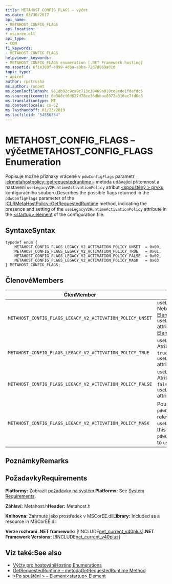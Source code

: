 ```yaml
---
title: METAHOST_CONFIG_FLAGS – výčet
ms.date: 03/30/2017
api_name:
- METAHOST_CONFIG_FLAGS
api_location:
- mscoree.dll
api_type:
- COM
f1_keywords:
- METAHOST_CONFIG_FLAGS
helpviewer_keywords:
- METAHOST_CONFIG_FLAGS enumeration [.NET Framework hosting]
ms.assetid: 6f1e389f-ed99-4d6a-a0ba-72d7d869a01d
topic_type:
- apiref
author: rpetrusha
ms.author: ronpet
ms.openlocfilehash: 961db92c9ca9c713c38469a018ce8cde1fdefdc5
ms.sourcegitcommit: 6b308cf6d627d78ee36dbbae8972a310ac7fd6c8
ms.translationtype: MT
ms.contentlocale: cs-CZ
ms.lasthandoff: 01/23/2019
ms.locfileid: "54556334"
---
```

# <a name="metahostconfigflags-enumeration"></a><span data-ttu-id="9cfcd-102">METAHOST_CONFIG_FLAGS – výčet</span><span class="sxs-lookup"><span data-stu-id="9cfcd-102">METAHOST_CONFIG_FLAGS Enumeration</span></span>
<span data-ttu-id="9cfcd-103">Popisuje možné příznaky vrácené v `pdwConfigFlags` parametr [iclrmetahostpolicy::getrequestedruntime –](../../../../docs/framework/unmanaged-api/hosting/iclrmetahostpolicy-getrequestedruntime-method.md) metoda udávající přítomnost a nastavení `useLegacyV2RuntimeActivationPolicy` atribut [ \<spouštěný > prvku](../../../../docs/framework/configure-apps/file-schema/startup/startup-element.md) konfiguračního souboru.</span><span class="sxs-lookup"><span data-stu-id="9cfcd-103">Describes the possible flags returned in the `pdwConfigFlags` parameter of the [ICLRMetaHostPolicy::GetRequestedRuntime](../../../../docs/framework/unmanaged-api/hosting/iclrmetahostpolicy-getrequestedruntime-method.md) method, indicating the presence and setting of the `useLegacyV2RuntimeActivationPolicy` attribute in the [\<startup> element](../../../../docs/framework/configure-apps/file-schema/startup/startup-element.md) of the configuration file.</span></span>  
  
## <a name="syntax"></a><span data-ttu-id="9cfcd-104">Syntaxe</span><span class="sxs-lookup"><span data-stu-id="9cfcd-104">Syntax</span></span>  
  
```  
typedef enum {  
    METAHOST_CONFIG_FLAGS_LEGACY_V2_ACTIVATION_POLICY_UNSET  = 0x00,  
    METAHOST_CONFIG_FLAGS_LEGACY_V2_ACTIVATION_POLICY_TRUE   = 0x01,  
    METAHOST_CONFIG_FLAGS_LEGACY_V2_ACTIVATION_POLICY_FALSE  = 0x02,  
    METAHOST_CONFIG_FLAGS_LEGACY_V2_ACTIVATION_POLICY_MASK   = 0x03  
} METAHOST_CONFIG_FLAGS;  
```  
  
## <a name="members"></a><span data-ttu-id="9cfcd-105">Členové</span><span class="sxs-lookup"><span data-stu-id="9cfcd-105">Members</span></span>  
  
|<span data-ttu-id="9cfcd-106">Člen</span><span class="sxs-lookup"><span data-stu-id="9cfcd-106">Member</span></span>|<span data-ttu-id="9cfcd-107">Popis</span><span class="sxs-lookup"><span data-stu-id="9cfcd-107">Description</span></span>|  
|------------|-----------------|  
|`METAHOST_CONFIG_FLAGS_LEGACY_V2_ACTIVATION_POLICY_UNSET`|<span data-ttu-id="9cfcd-108">`useLegacyV2RuntimeActivationPolicy` Nebyl k dispozici v atributu [ \<spuštění > Element](../../../../docs/framework/configure-apps/file-schema/startup/startup-element.md).</span><span class="sxs-lookup"><span data-stu-id="9cfcd-108">The `useLegacyV2RuntimeActivationPolicy` attribute was not present in the [\<startup> Element](../../../../docs/framework/configure-apps/file-schema/startup/startup-element.md).</span></span>|  
|`METAHOST_CONFIG_FLAGS_LEGACY_V2_ACTIVATION_POLICY_TRUE`|<span data-ttu-id="9cfcd-109">`useLegacyV2RuntimeActivationPolicy` Atribut byl k dispozici a nastavené na `true`.</span><span class="sxs-lookup"><span data-stu-id="9cfcd-109">The `useLegacyV2RuntimeActivationPolicy` attribute was present and set to `true`.</span></span>|  
|`METAHOST_CONFIG_FLAGS_LEGACY_V2_ACTIVATION_POLICY_FALSE`|<span data-ttu-id="9cfcd-110">`useLegacyV2RuntimeActivationPolicy` Atribut byl k dispozici a nastavené na `false`.</span><span class="sxs-lookup"><span data-stu-id="9cfcd-110">The `useLegacyV2RuntimeActivationPolicy` attribute was present and set to `false`.</span></span>|  
|`METAHOST_CONFIG_FLAGS_LEGACY_V2_ACTIVATION_POLICY_MASK`|<span data-ttu-id="9cfcd-111">Použití této masky hodnotu vrácenou v `pdwConfigFlags` abyste získali hodnoty pro relevantní `useLegacyV2RuntimeActivationPolicy`.</span><span class="sxs-lookup"><span data-stu-id="9cfcd-111">Apply this mask to the value returned in `pdwConfigFlags` to get the values relevant to `useLegacyV2RuntimeActivationPolicy`.</span></span>|  
  
## <a name="remarks"></a><span data-ttu-id="9cfcd-112">Poznámky</span><span class="sxs-lookup"><span data-stu-id="9cfcd-112">Remarks</span></span>  
  
## <a name="requirements"></a><span data-ttu-id="9cfcd-113">Požadavky</span><span class="sxs-lookup"><span data-stu-id="9cfcd-113">Requirements</span></span>  
 <span data-ttu-id="9cfcd-114">**Platformy:** Zobrazit [požadavky na systém](../../../../docs/framework/get-started/system-requirements.md).</span><span class="sxs-lookup"><span data-stu-id="9cfcd-114">**Platforms:** See [System Requirements](../../../../docs/framework/get-started/system-requirements.md).</span></span>  
  
 <span data-ttu-id="9cfcd-115">**Záhlaví:** Metahost.h</span><span class="sxs-lookup"><span data-stu-id="9cfcd-115">**Header:** Metahost.h</span></span>  
  
 <span data-ttu-id="9cfcd-116">**Knihovna:** Zahrnuté jako prostředek v MSCorEE.dll</span><span class="sxs-lookup"><span data-stu-id="9cfcd-116">**Library:** Included as a resource in MSCorEE.dll</span></span>  
  
 <span data-ttu-id="9cfcd-117">**Verze rozhraní .NET framework:** [!INCLUDE[net_current_v40plus](../../../../includes/net-current-v40plus-md.md)]</span><span class="sxs-lookup"><span data-stu-id="9cfcd-117">**.NET Framework Versions:** [!INCLUDE[net_current_v40plus](../../../../includes/net-current-v40plus-md.md)]</span></span>  
  
## <a name="see-also"></a><span data-ttu-id="9cfcd-118">Viz také:</span><span class="sxs-lookup"><span data-stu-id="9cfcd-118">See also</span></span>
- [<span data-ttu-id="9cfcd-119">Výčty pro hostování</span><span class="sxs-lookup"><span data-stu-id="9cfcd-119">Hosting Enumerations</span></span>](../../../../docs/framework/unmanaged-api/hosting/hosting-enumerations.md)
- [<span data-ttu-id="9cfcd-120">GetRequestedRuntime – metoda</span><span class="sxs-lookup"><span data-stu-id="9cfcd-120">GetRequestedRuntime Method</span></span>](../../../../docs/framework/unmanaged-api/hosting/iclrmetahostpolicy-getrequestedruntime-method.md)
- [<span data-ttu-id="9cfcd-121">\<Po spuštění > – Element</span><span class="sxs-lookup"><span data-stu-id="9cfcd-121">\<startup> Element</span></span>](../../../../docs/framework/configure-apps/file-schema/startup/startup-element.md)
